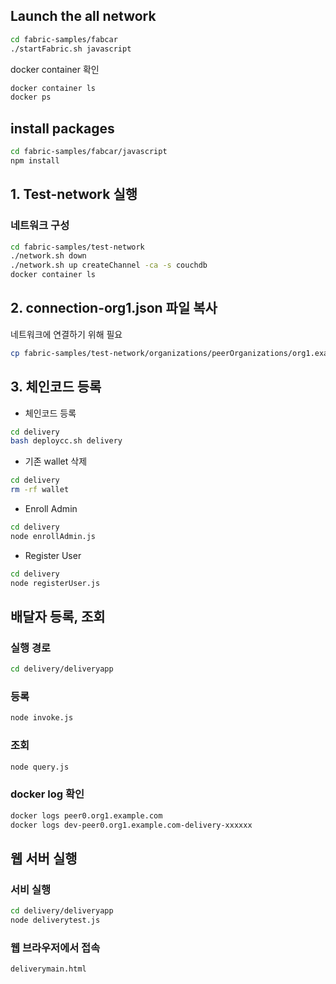 
## Launch the all network

``` bash
cd fabric-samples/fabcar
./startFabric.sh javascript
```

docker container 확인

``` bash
docker container ls
docker ps
```

## install packages

``` bash
cd fabric-samples/fabcar/javascript
npm install
```

## 1. Test-network 실행

### 네트워크 구성

``` bash
cd fabric-samples/test-network
./network.sh down
./network.sh up createChannel -ca -s couchdb
docker container ls
```

## 2. connection-org1.json 파일 복사

네트워크에 연결하기 위해 필요

``` bash
cp fabric-samples/test-network/organizations/peerOrganizations/org1.example.com/connection-org1.json delivery
```

## 3. 체인코드 등록

- 체인코드 등록

``` bash
cd delivery
bash deploycc.sh delivery
```

- 기존 wallet 삭제

``` bash
cd delivery
rm -rf wallet
```

- Enroll Admin

``` bash
cd delivery
node enrollAdmin.js
```

- Register User

``` bash
cd delivery
node registerUser.js
```

## 배달자 등록, 조회

### 실행 경로

``` bash
cd delivery/deliveryapp
```

### 등록

``` bash
node invoke.js
```

### 조회

``` bash
node query.js
```

### docker log 확인

``` bash
docker logs peer0.org1.example.com
docker logs dev-peer0.org1.example.com-delivery-xxxxxx
```

## 웹 서버 실행

### 서비 실행

``` bash
cd delivery/deliveryapp
node deliverytest.js
```

### 웹 브라우저에서 접속

```
deliverymain.html
```
